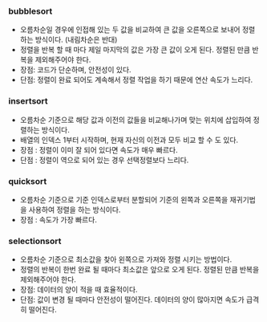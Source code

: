 ### bubblesort
- 오름차순일 경우에 인접해 있는 두 값을 비교하여 큰 값을 오른쪽으로 보내어 정렬하는 방식이다. (내림차순은 반대)
- 정렬을 반복 할 때 마다 제일 마지막의 값은 가장 큰 값이 오게 된다. 정렬된 만큼 반복을 제외해주어야 한다.
- 장점: 코드가 단순하며, 안전성이 있다.
- 단점: 정렬이 완료 되어도 계속해서 정렬 작업을 하기 때문에 연산 속도가 느리다.

### insertsort
- 오름차순 기준으로 해당 값과 이전의 값들을 비교해나가며 맞는 위치에 삽입하여 정렬하는 방식이다.
- 배열의 인덱스 1부터 시작하며, 현재 자신의 이전과 모두 비교 할 수 도 있다.
- 장점 : 정렬이 이미 잘 되어 있다면 속도가 매우 빠르다.
- 단점 : 정렬이 역으로 되어 있는 경우 선택정렬보다 느리다.

### quicksort
- 오름차순 기준으로 기준 인덱스로부터 분할되어 기준의 왼쪽과 오른쪽을 재귀기법을 사용하여 정렬을 하는 방식이다.
- 장점 : 속도가 가장 빠르다.

### selectionsort
- 오름차순 기준으로 최소값을 찾아 왼쪽으로 가져와 정렬 시키는 방법이다.
- 정렬의 반복이 한번 완료 될 때마다 최소값은 앞으로 오게 된다. 정렬된 만큼 반복을 제외해주어야 한다.
- 장점: 데이터의 양이 적을 때 효율적이다.
- 단점: 값이 변경 될 때마다 안전성이 떨어진다. 데이터의 양이 많아지면 속도가 급격히 떨어진다.



